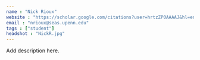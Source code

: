 ```yaml
---
name : "Nick Rioux"
website : "https://scholar.google.com/citations?user=hrtzZP0AAAAJ&hl=en"
email : "nrioux@seas.upenn.edu"
tags : ["student"]
headshot : "NickR.jpg"
---
```

Add description here.
